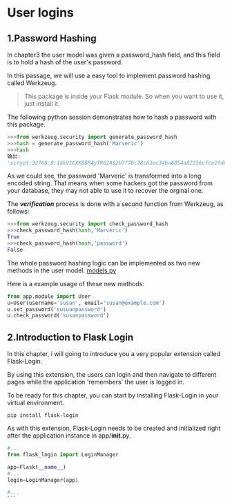 # User logins
## 1.Password Hashing
In chapter3 the user model was given a password_hash field, and this field is to hold a hash of the user's password. 

In this passage, we will use a easy tool to implement password hashing called Werkzeug.
> This package is inside your Flask module. So when you want to use it, just install it.

The following python session demonstrates how to hash a password with this package.
```python
>>>from werkzeug.security import generate_password_hash
>>>hash = generate_password_hash('Marveric')
>>>hash
输出:
'scrypt:32768:8:1$kV1CXK8BR4yTR62A$2b7f70c78c63ec34ba6854a82256cfce2fd8aa23a7ee158907791a5e8f5d5100b723b15ba9ecfa7fab2a0fef278076a154063d8fa74d4e9d1f85a990c345a247'

```

As we could see, the password 'Marveric' is transformed into a long encoded string. That means when some hackers got
 the password from your database, they may not able to use it to recover the orginal one.

The ***verification*** process is done with a second function from Werkzeug, as follows:
```python
>>>from werkzeug.security import check_password_hash
>>>check_password_hash(hash,'Marveric')
True
>>>check_password_hash(hash,'password')
False
```

The whole password hashing logic can be implemented as two new methods in the user model.
[models.py](https://github.com/Fanlinfeng23/Build-a-Microblog-with-Flask/blob/main/Code/Chapter4/models.py)

Here is a example usage of these new methods:
```python
from app.module import User
u=User(username='susan', email='susan@example.com')
u.set_password('susuanpassword')
u.check_password('susanpassword')
```


## 2.Introduction to Flask Login 
In this chapter, i will going to introduce you a very popular extension called Flask-Login.

By using this extension, the users can login and then navigate to different pages while the application 'remembers'
 the user is logged in. 

To be ready for this chapter, you can start by installing Flask-Login in your virtual environment.
```shell
pip install flask-login
```

As with this extension, Flask-Login needs to be created and initialized right after the application instance in app/__init__.py. 
```python
#...
from flask_login import LoginManager

app=Flask(__name__)
#...
login=LoginManager(app)

#...
``` 
